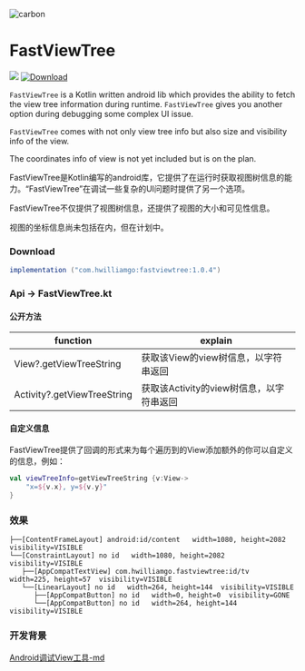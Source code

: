 ![carbon](https://s1.ax1x.com/2020/05/05/Yil2NV.png)

# FastViewTree

![](https://img.shields.io/badge/language-Kotlin-blueviolet.svg)  [![Download](https://api.bintray.com/packages/huangwilliam33333/maven/fastviewtree/images/download.svg?version=1.0.4)](https://bintray.com/huangwilliam33333/maven/fastviewtree/1.0.4/link) 





`FastViewTree` is a Kotlin written android lib which provides the ability to fetch the view tree information during runtime. `FastViewTree` gives you another option during debugging some complex UI issue.

`FastViewTree` comes with not only view tree info but also size and visibility info of the view.

The coordinates info of view is not yet included but is on the plan.



FastViewTree是Kotlin编写的android库，它提供了在运行时获取视图树信息的能力。“FastViewTree”在调试一些复杂的UI问题时提供了另一个选项。

FastViewTree不仅提供了视图树信息，还提供了视图的大小和可见性信息。

视图的坐标信息尚未包括在内，但在计划中。



### Download

``` groovy
implementation ("com.hwilliamgo:fastviewtree:1.0.4")
```



### Api -> FastViewTree.kt



#### 公开方法

| function                    | explain                |
| --------------------------- | ---------------------- |
| View?.getViewTreeString     | 获取该View的view树信息，以字符串返回 |
| Activity?.getViewTreeString | 获取该Activity的view树信息，以字符串返回 |



#### 自定义信息

FastViewTree提供了回调的形式来为每个遍历到的View添加额外的你可以自定义的信息，例如：

``` kotlin
val viewTreeInfo=getViewTreeString {v:View-> 
    "x=${v.x}, y=${v.y}"
}
```



### 效果

```
├──[ContentFrameLayout] android:id/content   width=1080, height=2082  visibility=VISIBLE
└──[ConstraintLayout] no id   width=1080, height=2082  visibility=VISIBLE
   ├──[AppCompatTextView] com.hwilliamgo.fastviewtree:id/tv   width=225, height=57  visibility=VISIBLE
   └──[LinearLayout] no id   width=264, height=144  visibility=VISIBLE
      ├──[AppCompatButton] no id   width=0, height=0  visibility=GONE
      └──[AppCompatButton] no id   width=264, height=144  visibility=VISIBLE
```



### 开发背景

[Android调试View工具-md](https://hwilliamgo.github.io/2020/05/05/个人开源项目/Android调试View工具-md/)
